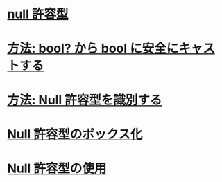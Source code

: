 # [null 許容型](index.md)
# [方法: bool? から bool に安全にキャストする](how-to-safely-cast-from-bool-to-bool.md)
# [方法: Null 許容型を識別する](how-to-identify-a-nullable-type.md)
# [Null 許容型のボックス化](boxing-nullable-types.md)
# [Null 許容型の使用](using-nullable-types.md)
